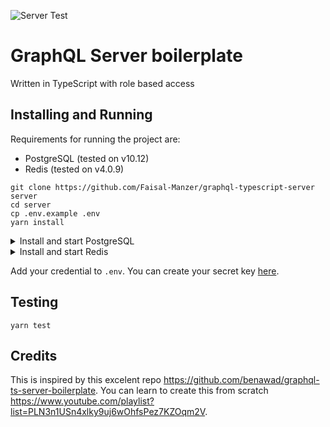 ![Server Test](https://github.com/Faisal-Manzer/graphql-typescript-server/workflows/Server%20Test/badge.svg)
# GraphQL Server boilerplate
Written in TypeScript with role based access

## Installing and Running
Requirements for running the project are:
- PostgreSQL (tested on v10.12)
- Redis (tested on v4.0.9)

```
git clone https://github.com/Faisal-Manzer/graphql-typescript-server server
cd server
cp .env.example .env
yarn install
```

<details><summary>Install and start PostgreSQL</summary>
<p>

Installing on --- On Linux
```shell
sudo apt install postgresql postgresql-contrib -y

```

Installing on --- On MacOS
```shell
brew install postgresql
```

Configure PostgreSQL
```shell
sudo -u postgres psql
CREATE DATABASE "server";
CREATE DATABASE "test-server";
CREATE USER username WITH ENCRYPTED PASSWORD 'password';
GRANT ALL PRIVILEGES ON DATABASE "server" TO username;
GRANT ALL PRIVILEGES ON DATABASE "test-server" TO username;
\c server;
CREATE EXTENSION IF NOT EXISTS "uuid-ossp";
\c "test-server";
CREATE EXTENSION IF NOT EXISTS "uuid-ossp";
\q
```

</p>
</details>


<details><summary>Install and start Redis</summary>
<p>

Installing on --- On Linux
```shell
sudo apt install redis -y

```

Installing on --- On MacOS
```shell
brew install redis
```
</p>
</details>

Add your credential to `.env`. You can create your secret key [here](https://djecrety.ir/).

## Testing
```shell
yarn test
```

## Credits
This is inspired by this excelent repo https://github.com/benawad/graphql-ts-server-boilerplate. 
You can learn to create this from scratch https://www.youtube.com/playlist?list=PLN3n1USn4xlky9uj6wOhfsPez7KZOqm2V.
